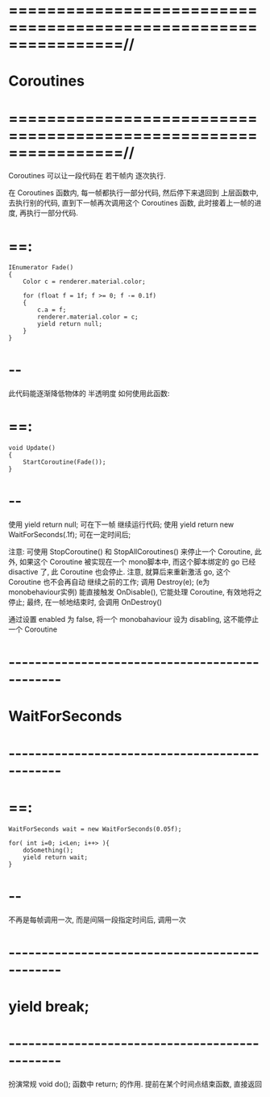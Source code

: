 # ================================================================//
#                      Coroutines
# ================================================================//


Coroutines 可以让一段代码在 若干帧内 逐次执行.

在 Coroutines 函数内, 每一帧都执行一部分代码, 然后停下来退回到 上层函数中, 去执行别的代码, 直到下一帧再次调用这个 Coroutines 函数, 此时接着上一帧的进度, 再执行一部分代码.

# ==:
    IEnumerator Fade()
    {
        Color c = renderer.material.color;
        
        for (float f = 1f; f >= 0; f -= 0.1f)
        {
            c.a = f;
            renderer.material.color = c;
            yield return null;
        }
    }
# --
此代码能逐渐降低物体的 半透明度
如何使用此函数:
# ==:
    void Update()
    {
        StartCoroutine(Fade());
    }
# --

使用 yield return null; 可在下一帧 继续运行代码; 
使用 yield return new WaitForSeconds(.1f); 可在一定时间后;


注意:
可使用 StopCoroutine() 和 StopAllCoroutines() 来停止一个 Coroutine,
此外, 如果这个 Coroutine 被实现在一个 mono脚本中, 而这个脚本绑定的 go 已经 disactive 了, 此 Coroutine 也会停止. 注意, 就算后来重新激活 go, 这个 Coroutine 也不会再自动 继续之前的工作; 
调用 Destroy(e); (e为 monobehaviour实例) 能直接触发 OnDisable(), 它能处理 Coroutine, 有效地将之停止; 最终, 在一帧地结束时, 会调用 OnDestroy()


通过设置 enabled 为 false, 将一个 monobahaviour 设为 disabling, 这不能停止一个 Coroutine


# ---------------------------------------------- #
#     WaitForSeconds
# ---------------------------------------------- #

# ==:
    WaitForSeconds wait = new WaitForSeconds(0.05f);

    for( int i=0; i<Len; i++> ){
        doSomething();
        yield return wait;
    }
# --

不再是每帧调用一次, 而是间隔一段指定时间后, 调用一次



# ---------------------------------------------- #
#          yield break;
# ---------------------------------------------- #
扮演常规 void do(); 函数中 return; 的作用. 
提前在某个时间点结束函数, 直接返回






